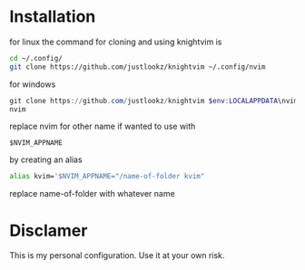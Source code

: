 # Installation 

for linux the command for cloning and using knightvim is 

```bash
cd ~/.config/
git clone https://github.com/justlookz/knightvim ~/.config/nvim
```

for windows 

```powershell
git clone https://github.com/justlookz/knightvim $env:LOCALAPPDATA\nvim
nvim

```

replace nvim for other name if wanted to use with
```text
$NVIM_APPNAME
```
by creating an alias
```bash
alias kvim='$NVIM_APPNAME="/name-of-folder kvim"
```
replace name-of-folder with whatever name 


# Disclamer
This is my personal configuration. 
Use it at your own risk. 

